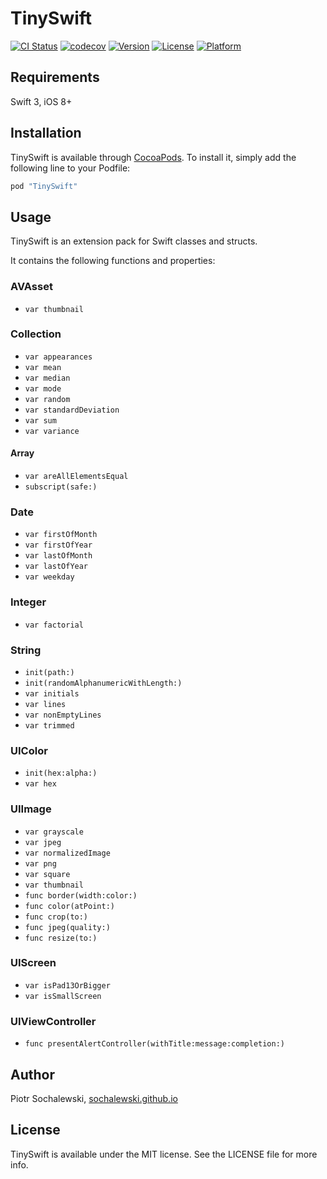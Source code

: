 # TinySwift

[![CI Status](http://img.shields.io/travis/sochalewski/TinySwift.svg?style=flat)](https://travis-ci.org/sochalewski/TinySwift)
[![codecov](https://codecov.io/gh/sochalewski/TinySwift/branch/master/graph/badge.svg)](https://codecov.io/gh/sochalewski/TinySwift)
[![Version](https://img.shields.io/cocoapods/v/TinySwift.svg?style=flat)](http://cocoapods.org/pods/TinySwift)
[![License](https://img.shields.io/cocoapods/l/TinySwift.svg?style=flat)](http://cocoapods.org/pods/TinySwift)
[![Platform](https://img.shields.io/cocoapods/p/TinySwift.svg?style=flat)](http://cocoapods.org/pods/TinySwift)

## Requirements

Swift 3, iOS 8+

## Installation

TinySwift is available through [CocoaPods](http://cocoapods.org). To install
it, simply add the following line to your Podfile:

```ruby
pod "TinySwift"
```

## Usage

TinySwift is an extension pack for Swift classes and structs.

It contains the following functions and properties:

### AVAsset

* `var thumbnail`

### Collection

* `var appearances`
* `var mean`
* `var median`
* `var mode`
* `var random`
* `var standardDeviation`
* `var sum`
* `var variance`

#### Array

* `var areAllElementsEqual`
* `subscript(safe:)`

### Date

* `var firstOfMonth`
* `var firstOfYear`
* `var lastOfMonth`
* `var lastOfYear`
* `var weekday`

### Integer

* `var factorial`

### String

* `init(path:)`
* `init(randomAlphanumericWithLength:)`
* `var initials`
* `var lines`
* `var nonEmptyLines`
* `var trimmed`

### UIColor

* `init(hex:alpha:)`
* `var hex`

### UIImage

* `var grayscale`
* `var jpeg`
* `var normalizedImage`
* `var png`
* `var square`
* `var thumbnail`
* `func border(width:color:)`
* `func color(atPoint:)`
* `func crop(to:)`
* `func jpeg(quality:)`
* `func resize(to:)`

### UIScreen

* `var isPad13OrBigger`
* `var isSmallScreen`

### UIViewController

* `func presentAlertController(withTitle:message:completion:)`

## Author

Piotr Sochalewski, <a href="http://sochalewski.github.io/">sochalewski.github.io</a>

## License

TinySwift is available under the MIT license. See the LICENSE file for more info.
